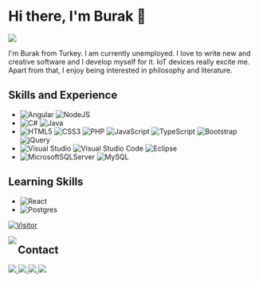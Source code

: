 # Hi there, I'm Burak 👋
![](https://img.shields.io/badge/Developer-Full%20Stack%20%2F%20Backend%20%2F%20Frontend%20-blue)

I'm Burak from Turkey. I am currently unemployed. I love to write new and creative software and I develop myself for it. IoT devices really excite me. Apart from that, I enjoy being interested in philosophy and literature.

## Skills and Experience
* ![Angular](https://img.shields.io/badge/angular-%23DD0031.svg?style=for-the-badge&logo=angular&logoColor=white) ![NodeJS](https://img.shields.io/badge/node.js-6DA55F?style=for-the-badge&logo=node.js&logoColor=white)
* ![C#](https://img.shields.io/badge/c%23-%23239120.svg?style=for-the-badge&logo=c-sharp&logoColor=white) ![Java](https://img.shields.io/badge/java-%23ED8B00.svg?style=for-the-badge&logo=java&logoColor=white) 
* ![HTML5](https://img.shields.io/badge/html5-%23E34F26.svg?style=for-the-badge&logo=html5&logoColor=white) ![CSS3](https://img.shields.io/badge/css3-%231572B6.svg?style=for-the-badge&logo=css3&logoColor=white) ![PHP](https://img.shields.io/badge/php-%23777BB4.svg?style=for-the-badge&logo=php&logoColor=white) ![JavaScript](https://img.shields.io/badge/javascript-%23323330.svg?style=for-the-badge&logo=javascript&logoColor=%23F7DF1E) ![TypeScript](https://img.shields.io/badge/typescript-%23007ACC.svg?style=for-the-badge&logo=typescript&logoColor=white) ![Bootstrap](https://img.shields.io/badge/bootstrap-%23563D7C.svg?style=for-the-badge&logo=bootstrap&logoColor=white) ![jQuery](https://img.shields.io/badge/jquery-%230769AD.svg?style=for-the-badge&logo=jquery&logoColor=white) 
* ![Visual Studio](https://img.shields.io/badge/Visual%20Studio-5C2D91.svg?style=for-the-badge&logo=visual-studio&logoColor=white) ![Visual Studio Code](https://img.shields.io/badge/Visual%20Studio%20Code-0078d7.svg?style=for-the-badge&logo=visual-studio-code&logoColor=white) ![Eclipse](https://img.shields.io/badge/Eclipse-FE7A16.svg?style=for-the-badge&logo=Eclipse&logoColor=white)
* ![MicrosoftSQLServer](https://img.shields.io/badge/%20SQL%20-CC2927?style=for-the-badge&logo=microsoft%20sql%20server&logoColor=white) ![MySQL](https://img.shields.io/badge/mysql-%2300f.svg?style=for-the-badge&logo=mysql&logoColor=white) 
## Learning Skills
* ![React](https://img.shields.io/badge/react-%2320232a.svg?style=for-the-badge&logo=react&logoColor=%2361DAFB) 
* ![Postgres](https://img.shields.io/badge/postgres-%23316192.svg?style=for-the-badge&logo=postgresql&logoColor=white)

[![Visitor](https://visitor-badge.laobi.icu/badge?page_id=brkelms.brkelms)](#)



<img align="left" src="https://github-readme-stats.vercel.app/api?username=brkelms&show_icons=true&hide=contribs,prs&cache_seconds=86400&theme=cobalt2">

## Contact

<a href="https://www.linkedin.com/in/burak-elmas-a91b631b8/">
<img src="https://img.shields.io/badge/LinkedIn-0077B5?style=for-the-badge&logo=linkedin&logoColor=white">
</a> 
<a href="mailto:elmasburak.59@gmail.com">
<img src="https://img.shields.io/badge/Gmail-D14836?style=for-the-badge&logo=gmail&logoColor=white">
</a>
<a href="reddit">
<img src="https://img.shields.io/badge/Reddit-FF4500?style=for-the-badge&logo=reddit&logoColor=white">
</a> 
<a href="https://github.com/brkelms">
<img src="https://img.shields.io/badge/github-%23121011.svg?style=for-the-badge&logo=github&logoColor=white">
</a> 






